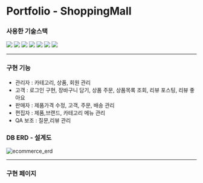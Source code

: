# Portfolio -  ShoppingMall

### 사용한 기술스택
<img src="https://img.shields.io/badge/Spring Boot-6DB33F?style=for-the-badge&logo=Spring Boot&logoColor=white"> <img src="https://img.shields.io/badge/MySQL-4479A1?style=for-the-badge&logo=MySQL&logoColor=white"> <img src="https://img.shields.io/badge/Spring Security-6DB33F?style=for-the-badge&logo=Spring Security&logoColor=white"> <img src="https://img.shields.io/badge/HTML5-E34F26?style=for-the-badge&logo=HTML5&logoColor=white"> <img src="https://img.shields.io/badge/Thymeleaf-005F0F?style=for-the-badge&logo=Thymeleaf&logoColor=white"> <img src="https://img.shields.io/badge/JavaScript-F7DF1E?style=for-the-badge&logo=JavaScript&logoColor=white"> <img src="https://img.shields.io/badge/CSS3-4479A1?style=for-the-badge&logo=CSS3&logoColor=white">

----------------------------------

### 구현 기능
+ 관리자 : 카테고리, 상품, 회원 관리
+ 고객 : 로그인 구현, 장바구니 담기, 상품 주문, 상품목록 조회, 리뷰 포스팅, 리뷰 좋아요
+ 판매자 : 제품가격 수정, 고객, 주문, 배송 관리
+ 편집자 : 제품,브랜드, 카테고리 메뉴 관리
+ QA 보조 : 질문,리뷰 관리

### DB ERD - 설계도
![ecommerce_erd](https://user-images.githubusercontent.com/63361993/229774739-52c15443-6d75-4f40-9558-53553d521fca.png)

-------------------------------------------------------------------

### 구현 페이지

